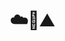 ---
layout: instagram
title:  "☁️🌅⛰️"
media:
  - url: "instagram/404293438_2234326383431242_4501563713787873791_n_17898743981833960.jpg"
    alt: ""
type: "post"
seo:
  hidden: true
location: Madeira
postdate: 2023-11-08
---